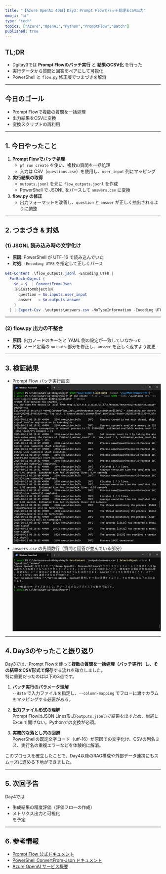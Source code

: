 ```yaml
---
title: "【Azure OpenAI 40日】Day3：Prompt Flowでバッチ処理＆CSV出力"
emoji: "📊"
type: "tech"
topics: ["Azure","OpenAI","Python","PromptFlow","Batch"]
published: true
---
```


## TL;DR
- Dgitay3では **Prompt Flowのバッチ実行** と **結果のCSV化** を行った  
- 実行データから質問と回答をペアにして可視化  
- PowerShell と `flow.py` 修正版でつまづきを解消  

---

## 今日のゴール
- Prompt Flowで複数の質問を一括処理
- 出力結果をCSVに変換
- 変換スクリプトの再利用

---

## 1. 今日やったこと
1. **Prompt Flowでバッチ処理**
   - `pf run create` を使い、複数の質問を一括処理  
   - 入力は CSV（`questions.csv`）を使用し、`user_input` 列にマッピング  
2. **実行結果の取得**
   - `outputs.jsonl` を元に `flow_outputs.jsonl` を作成  
   - PowerShell で JSONL をパースして `answers.csv` に変換  
3. **flow.py の修正**
   - 出力フォーマットを改善し、`question` と `answer` が正しく抽出されるように調整  

---

## 2. つまづき & 対処
### (1) JSONL 読み込み時の文字化け
- **原因**: PowerShell が UTF-16 で読み込んでいた  
- **対処**: `-Encoding UTF8` を指定して正しくパース  

```powershell
Get-Content .\flow_outputs.jsonl -Encoding UTF8 | 
  ForEach-Object {
    $o = $_ | ConvertFrom-Json
    [PSCustomObject]@{
      question = $o.inputs.user_input
      answer   = $o.outputs.answer
    }
  } | Export-Csv .\outputs\answers.csv -NoTypeInformation -Encoding UTF8
```

---

### (2) flow.py 出力の不整合
- **原因**: 出力ノードのキー名と YAML 側の設定が一致していなかった  
- **対処**: ノード定義の `outputs` 部分を修正し、`answer` を正しく返すよう変更  

---

## 3. 検証結果
- Prompt Flow バッチ実行画面
![](/images/day3/run_batch.png)  
- `answers.csv` の先頭数行（質問と回答が並んでいる部分）  
![](/images/day3/answers.png)  
---

## 4. Day3のやったこと振り返り
Day3では、Prompt Flowを使って**複数の質問を一括処理（バッチ実行）**し、その結果を**CSV形式で保存**する流れを確立しました。  
特に重要だったのは以下の3点です。

1. **バッチ実行のパラメータ理解**  
   `--data` で入力ファイルを指定し、`--column-mapping` でフローに渡すカラムをマッピングする必要がある。

2. **出力ファイル形式の理解**  
   Prompt FlowはJSON Lines形式(`outputs.jsonl`)で結果を出すため、単純にExcelで開けない。Pythonでの変換が必須。

3. **実務的な落とし穴の回避**  
   PowerShellの既定文字コード（utf-16）が原因での文字化け、CSVの列名ミス、実行名の重複エラーなどを体験的に解消。

このプロセスを確立したことで、Day4以降のRAG構成や外部データ連携にもスムーズに進める下地ができました。

---

## 5. 次回予告
Day4では  
- 生成結果の精度評価（評価フローの作成）  
- メトリクス出力と可視化  
を予定  

---

## 6. 参考情報
- [Prompt Flow 公式ドキュメント](https://learn.microsoft.com/azure/ai-services/promptflow/)
- [PowerShell ConvertFrom-Json ドキュメント](https://learn.microsoft.com/powershell/module/microsoft.powershell.utility/convertfrom-json)
- [Azure OpenAI サービス概要](https://learn.microsoft.com/azure/cognitive-services/openai/overview)
